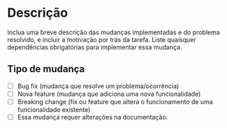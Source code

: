 # Descrição

Inclua uma breve descrição das mudanças implementadas e do problema resolvido, e incluir a motivação por trás da tarefa. Liste quaisquer dependências obrigatórias para implementar essa mudança.

## Tipo de mudança

- [ ] Bug fix (mudança que resolve um problema/ocorrência)
- [ ] Nova feature (mudança que adiciona uma nova funcionalidade)
- [ ] Breaking change (fix ou feature que altera o funcionamento de uma funcionalidade existente)
- [ ] Essa mudança requer alterações na documentação.
